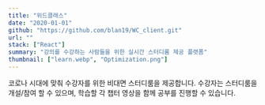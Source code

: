 ```yaml
---
title: "위드클래스"
date: "2020-01-01"
github: "https://github.com/blan19/WC_client.git"
url: ""
stack: ["React"]
summary: "강의를 수강하는 사람들을 위한 실시간 스터디룸 제공 플랫폼"
thumbnail: ["learn.webp", "Optimization.png"]
---
```


코로나 시대에 맞춰 수강자를 위한 비대면 스터디룸을 제공합니다.
수강자는 스터디룸을 개설/참여 할 수 있으며, 학습할 각 챕터 영상을 함께 공부를 진행할 수 있습니다.
